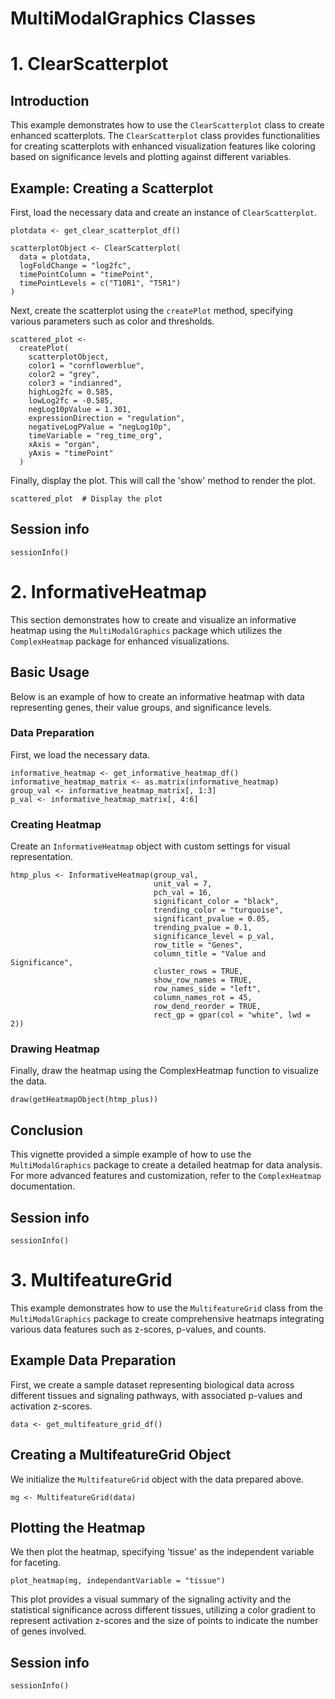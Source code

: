 # MultiModalGraphics Classes

# 1. ClearScatterplot

## Introduction

This example demonstrates how to use the `ClearScatterplot` class to create 
enhanced scatterplots. The `ClearScatterplot` class provides functionalities 
for creating scatterplots with enhanced visualization features like coloring 
based on significance levels and plotting against different variables.

## Example: Creating a Scatterplot

First, load the necessary data and create an instance of `ClearScatterplot`.

```{r load-data}
plotdata <- get_clear_scatterplot_df()

scatterplotObject <- ClearScatterplot(
  data = plotdata,
  logFoldChange = "log2fc",
  timePointColumn = "timePoint",
  timePointLevels = c("T10R1", "T5R1")
)
```

Next, create the scatterplot using the `createPlot` method, specifying various 
parameters such as color and thresholds.

```{r create-plot}
scattered_plot <-
  createPlot(
    scatterplotObject,
    color1 = "cornflowerblue",
    color2 = "grey",
    color3 = "indianred",
    highLog2fc = 0.585,
    lowLog2fc = -0.585,
    negLog10pValue = 1.301,
    expressionDirection = "regulation",
    negativeLogPValue = "negLog10p",
    timeVariable = "reg_time_org",
    xAxis = "organ",
    yAxis = "timePoint"
  )
```

Finally, display the plot. This will call the 'show' method to render the plot.

```{r display-plot}
scattered_plot  # Display the plot
```

## Session info
```{r, echo=FALSE}
sessionInfo()
```

# 2. InformativeHeatmap

This section demonstrates how to create and visualize an informative heatmap 
using the `MultiModalGraphics` package which utilizes the `ComplexHeatmap` 
package for enhanced visualizations.

## Basic Usage

Below is an example of how to create an informative heatmap with data 
representing genes, their value groups, and significance levels.

### Data Preparation

First, we load the necessary data. 

```{r load-data}
informative_heatmap <- get_informative_heatmap_df()
informative_heatmap_matrix <- as.matrix(informative_heatmap)
group_val <- informative_heatmap_matrix[, 1:3]
p_val <- informative_heatmap_matrix[, 4:6]
```

### Creating Heatmap

Create an `InformativeHeatmap` object with custom settings for visual 
representation.

```{r create-heatmap}
htmp_plus <- InformativeHeatmap(group_val,
                                unit_val = 7,
                                pch_val = 16,
                                significant_color = "black",
                                trending_color = "turquoise",
                                significant_pvalue = 0.05,
                                trending_pvalue = 0.1,
                                significance_level = p_val,
                                row_title = "Genes",
                                column_title = "Value and Significance",
                                cluster_rows = TRUE,
                                show_row_names = TRUE,
                                row_names_side = "left",
                                column_names_rot = 45,
                                row_dend_reorder = TRUE,
                                rect_gp = gpar(col = "white", lwd = 2))
```

### Drawing Heatmap

Finally, draw the heatmap using the ComplexHeatmap function to visualize the 
data.

```{r draw-heatmap}
draw(getHeatmapObject(htmp_plus))
```

## Conclusion

This vignette provided a simple example of how to use the `MultiModalGraphics` 
package to create a detailed heatmap for data analysis. For more advanced 
features and customization, refer to the `ComplexHeatmap` documentation.

## Session info
```{r, echo=FALSE}
sessionInfo()
```


# 3. MultifeatureGrid

This example demonstrates how to use the `MultifeatureGrid` class from the 
`MultiModalGraphics` package to create comprehensive heatmaps integrating 
various data features such as z-scores, p-values, and counts.

## Example Data Preparation

First, we create a sample dataset representing biological data across different 
tissues and signaling pathways, with associated p-values and activation 
z-scores.

```{r example-data}
data <- get_multifeature_grid_df()

```

## Creating a MultifeatureGrid Object

We initialize the `MultifeatureGrid` object with the data prepared above.

```{r create-grid}
mg <- MultifeatureGrid(data)
```

## Plotting the Heatmap

We then plot the heatmap, specifying 'tissue' as the independent variable for 
faceting.

```{r plot-heatmap}
plot_heatmap(mg, independantVariable = "tissue")
```

This plot provides a visual summary of the signaling activity and the 
statistical significance across different tissues, utilizing a color gradient 
to represent activation z-scores and the size of points to indicate the number 
of genes involved.

## Session info
```{r, echo=FALSE}
sessionInfo()
